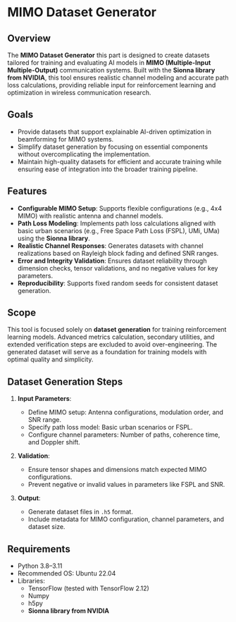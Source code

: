 # MIMO Dataset Generator

## Overview
The **MIMO Dataset Generator** this part is designed to create datasets tailored for training and evaluating AI models in **MIMO (Multiple-Input Multiple-Output)** communication systems. Built with the **Sionna library from NVIDIA**, this tool ensures realistic channel modeling and accurate path loss calculations, providing reliable input for reinforcement learning and optimization in wireless communication research.

## Goals
- Provide datasets that support explainable AI-driven optimization in beamforming for MIMO systems.
- Simplify dataset generation by focusing on essential components without overcomplicating the implementation.
- Maintain high-quality datasets for efficient and accurate training while ensuring ease of integration into the broader training pipeline.

## Features
- **Configurable MIMO Setup**: Supports flexible configurations (e.g., 4x4 MIMO) with realistic antenna and channel models.
- **Path Loss Modeling**: Implements path loss calculations aligned with basic urban scenarios (e.g., Free Space Path Loss (FSPL), UMi, UMa) using the **Sionna library**.
- **Realistic Channel Responses**: Generates datasets with channel realizations based on Rayleigh block fading and defined SNR ranges.
- **Error and Integrity Validation**: Ensures dataset reliability through dimension checks, tensor validations, and no negative values for key parameters.
- **Reproducibility**: Supports fixed random seeds for consistent dataset generation.

## Scope
This tool is focused solely on **dataset generation** for training reinforcement learning models. Advanced metrics calculation, secondary utilities, and extended verification steps are excluded to avoid over-engineering. The generated dataset will serve as a foundation for training models with optimal quality and simplicity.

## Dataset Generation Steps
1. **Input Parameters**:
   - Define MIMO setup: Antenna configurations, modulation order, and SNR range.
   - Specify path loss model: Basic urban scenarios or FSPL.
   - Configure channel parameters: Number of paths, coherence time, and Doppler shift.

2. **Validation**:
   - Ensure tensor shapes and dimensions match expected MIMO configurations.
   - Prevent negative or invalid values in parameters like FSPL and SNR.

3. **Output**:
   - Generate dataset files in `.h5` format.
   - Include metadata for MIMO configuration, channel parameters, and dataset size.

## Requirements
- Python 3.8–3.11
- Recommended OS: Ubuntu 22.04
- Libraries:
  - TensorFlow (tested with TensorFlow 2.12)
  - Numpy
  - h5py
  - **Sionna library from NVIDIA**

